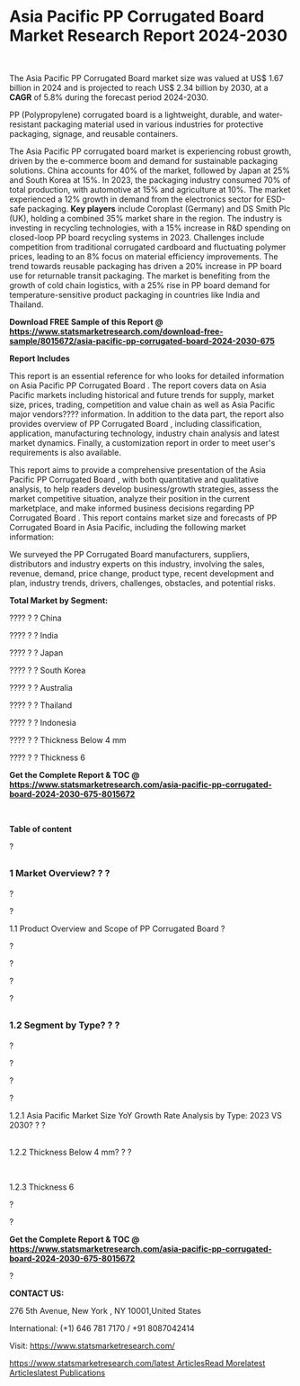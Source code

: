 <h1>Asia Pacific PP Corrugated Board Market Research Report 2024-2030</h1><br/><p>The Asia Pacific PP Corrugated Board market size was valued at US$ 1.67 billion in 2024 and is projected to reach US$ 2.34 billion by 2030, at a <strong>CAGR</strong> of 5.8% during the forecast period 2024-2030.</p>
 
 
 
 <p>PP (Polypropylene) corrugated board is a lightweight, durable, and water-resistant packaging material used in various industries for protective packaging, signage, and reusable containers.</p>
 
 
 
 <p>The Asia Pacific PP corrugated board market is experiencing robust growth, driven by the e-commerce boom and demand for sustainable packaging solutions. China accounts for 40% of the market, followed by Japan at 25% and South Korea at 15%. In 2023, the packaging industry consumed 70% of total production, with automotive at 15% and agriculture at 10%. The market experienced a 12% growth in demand from the electronics sector for ESD-safe packaging. <strong>Key players</strong> include Coroplast (Germany) and DS Smith Plc (UK), holding a combined 35% market share in the region. The industry is investing in recycling technologies, with a 15% increase in R&D spending on closed-loop PP board recycling systems in 2023. Challenges include competition from traditional corrugated cardboard and fluctuating polymer prices, leading to an 8% focus on material efficiency improvements. The trend towards reusable packaging has driven a 20% increase in PP board use for returnable transit packaging. The market is benefiting from the growth of cold chain logistics, with a 25% rise in PP board demand for temperature-sensitive product packaging in countries like India and Thailand.</p>
 
 
 
 <p><strong>Download FREE Sample of this Report @ <a href="https://www.statsmarketresearch.com/download-free-sample/8015672/asia-pacific-pp-corrugated-board-2024-2030-675">https://www.statsmarketresearch.com/download-free-sample/8015672/asia-pacific-pp-corrugated-board-2024-2030-675</a></strong></p>
 
 
 
 <p><strong>Report Includes</strong></p>
 
 
 
 <p>This report is an essential reference for who looks for detailed information on Asia Pacific PP Corrugated Board . The report covers data on Asia Pacific markets including historical and future trends for supply, market size, prices, trading, competition and value chain as well as Asia Pacific major vendors???? information. In addition to the data part, the report also provides overview of PP Corrugated Board , including classification, application, manufacturing technology, industry chain analysis and latest market dynamics. Finally, a customization report in order to meet user&#39;s requirements is also available.</p>
 
 
 
 <p>This report aims to provide a comprehensive presentation of the Asia Pacific PP Corrugated Board , with both quantitative and qualitative analysis, to help readers develop business/growth strategies, assess the market competitive situation, analyze their position in the current marketplace, and make informed business decisions regarding PP Corrugated Board . This report contains market size and forecasts of PP Corrugated Board in Asia Pacific, including the following market information:</p>
 
 
 
 <p>We surveyed the PP Corrugated Board manufacturers, suppliers, distributors and industry experts on this industry, involving the sales, revenue, demand, price change, product type, recent development and plan, industry trends, drivers, challenges, obstacles, and potential risks.</p>
 
 
 
 <p><strong>Total Market by Segment:</strong></p>
 
 
 
 <p>???? ? ? China</p>
 
 
 
 <p>???? ? ? India</p>
 
 
 
 <p>???? ? ? Japan</p>
 
 
 
 <p>???? ? ? South Korea</p>
 
 
 
 <p>???? ? ? Australia</p>
 
 
 
 <p>???? ? ? Thailand</p>
 
 
 
 <p>???? ? ? Indonesia</p>
 
 
 
 <p>???? ? ? Thickness Below 4 mm</p>
 
 
 
 <p>???? ? ? Thickness 6</p>
 
 
 
 <div><b>Get the Complete Report & TOC @ <a href="https://www.statsmarketresearch.com/asia-pacific-pp-corrugated-board-2024-2030-675-8015672">https://www.statsmarketresearch.com/asia-pacific-pp-corrugated-board-2024-2030-675-8015672</a></b></div>
 
 
 
 <p><br />
 
 <b>Table of content</b></p>
 
 
 
 <p>? </p>
 
 
 
 <h2><span style="font-size:16px"><strong>1 Market Overview? ? ? </strong></span></h2>
 
 
 
 <p>? </p>
 
 
 
 <p>? </p>
 
 
 
 <p>1.1 Product Overview and Scope of PP Corrugated Board ? </p>
 
 
 
 <p>? </p>
 
 
 
 <p>? </p>
 
 
 
 <p>? </p>
 
 
 
 <p>? </p>
 
 
 
 <h2><strong><span style="font-size:16px">1.2 Segment by Type? ? ? </span></strong></h2>
 
 
 
 <p>? </p>
 
 
 
 <p>? </p>
 
 
 
 <p>? </p>
 
 
 
 <p>? </p>
 
 
 
 <p>1.2.1 Asia Pacific Market Size YoY Growth Rate Analysis by Type: 2023 VS 2030? ? ? <br />
 
 <br />
 
 1.2.2 Thickness Below 4 mm? ? ? <br />
 
 <br />
 
 1.2.3 Thickness 6</p>
 
 
 
 <p>? </p>
 
 
 
 <p>? </p>
 
 
 
 <div><b>Get the Complete Report & TOC @ <a href="https://www.statsmarketresearch.com/asia-pacific-pp-corrugated-board-2024-2030-675-8015672">https://www.statsmarketresearch.com/asia-pacific-pp-corrugated-board-2024-2030-675-8015672</a></b></div>
 
 
 
 <p>? </p>
 
 
 
 <p><b>CONTACT US:</b><br />
 
 276 5th Avenue, New York , NY 10001,United States<br />
 
 International: (+1) 646 781 7170 / +91 8087042414<br />
 
 Visit: <a href="https://www.statsmarketresearch.com/">https://www.statsmarketresearch.com/</a><br />
 
 <a href="https://gyeongbokgung.com">https://www.statsmarketresearch.com/</a><a href="https://hallyeomaritime.com">latest Articles</a><a href="https://jingwansa.com">Read More</a><a href="https://nguoiviet.jp/">latest Articles</a><a href="https://www.intelmarketresearch.com/">latest Publications</a></p>